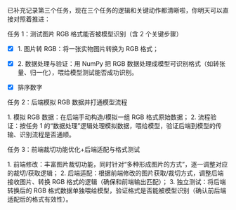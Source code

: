 已补充记录第三个任务，现在三个任务的逻辑和关键动作都清晰啦，你明天可以直接对照着推进：
 
任务 1：测试图片 RGB 格式能否被模型识别（含 2 个关键步骤）


 
- [x] 1. 图片转 RGB：将一张实物图片转换为 RGB 格式；
- [x] 2. 数据处理与验证：用 NumPy 把 RGB 数据处理成模型可识别格式（如转张量、归一化），喂给模型测试能否成功识别。
- [x] 排序数字



 
任务 2：后端模拟 RGB 数据并打通模型流程
 
1. 模拟 RGB 数据：在后端手动构造/模拟一组 RGB 格式原始数据；
2. 流程验证：按任务 1 的“数据处理”逻辑处理模拟数据，喂给模型，验证后端到模型的传输、识别流程是否通顺。
 
任务 3：前端裁切功能优化+后端适配与格式测试
 
1. 前端修改：丰富图片裁切功能，同时针对“多种形成图片的方式”，逐一调整对应的裁切/获取逻辑；
2. 后端适配：根据前端修改的图片获取/裁切方式，调整后端接收图片、转换 RGB 格式的逻辑（确保和前端输出匹配）；
3. 独立测试：将后端转换后的 RGB 格式数据单独喂给模型，验证格式是否能被模型识别（确认前后端适配后的格式有效性）。

